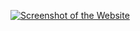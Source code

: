 [![Screenshot of the Website](https://raw.githubusercontent.com/mikepierce/conference-website-template/master/screenshot.png)](https://mikepierce.github.io/conference-website-template/)



